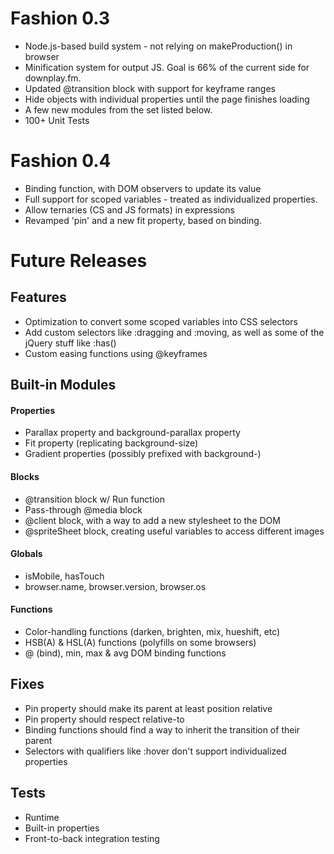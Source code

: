 # Fashion 0.3

* Node.js-based build system - not relying on makeProduction() in browser
* Minification system for output JS. Goal is 66% of the current side for downplay.fm.
* Updated @transition block with support for keyframe ranges
* Hide objects with individual properties until the page finishes loading
* A few new modules from the set listed below.
* 100+ Unit Tests

# Fashion 0.4

* Binding function, with DOM observers to update its value
* Full support for scoped variables - treated as individualized properties.
* Allow ternaries (CS and JS formats) in expressions
* Revamped 'pin' and a new fit property, based on binding.

# Future Releases

## Features

* Optimization to convert some scoped variables into CSS selectors
* Add custom selectors like :dragging and :moving, as well as some of the jQuery stuff like :has()
* Custom easing functions using @keyframes

## Built-in Modules

#### Properties
* Parallax property and background-parallax property
* Fit property (replicating background-size)
* Gradient properties (possibly prefixed with background-)

#### Blocks
* @transition block w/ Run function
* Pass-through @media block
* @client block, with a way to add a new stylesheet to the DOM
* @spriteSheet block, creating useful variables to access different images

#### Globals
* isMobile, hasTouch
* browser.name, browser.version, browser.os

#### Functions
* Color-handling functions (darken, brighten, mix, hueshift, etc)
* HSB(A) & HSL(A) functions (polyfills on some browsers)
* @ (bind), min, max & avg DOM binding functions


## Fixes

* Pin property should make its parent at least position relative
* Pin property should respect relative-to
* Binding functions should find a way to inherit the transition of their parent
* Selectors with qualifiers like :hover don't support individualized properties


## Tests

* Runtime
* Built-in properties
* Front-to-back integration testing